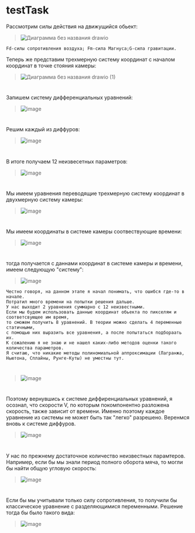 # testTask
Рассмотрим силы действия на движущийся обьект:

>![Диаграмма без названия drawio](https://user-images.githubusercontent.com/55112338/193457381-d098293c-e568-46c4-9134-94f9a689a750.svg)
```
Fd-силы сопротивления воздуха; Fm-сила Магнуса;G-сила гравитации.
```
Теперь же представим трехмерную систему координат с началом координат в точке стояния камеры:

>![Диаграмма без названия drawio (1)](https://user-images.githubusercontent.com/55112338/193457586-74219f74-d5ae-4751-8e04-91339dad9682.svg)

#
Запишем систему дифференциальных уравнений:
>![image](https://user-images.githubusercontent.com/55112338/193460768-92d9e515-b4c7-4a4e-a290-15147ec630a5.png)
#
Решим каждый из диффуров:
>![image](https://user-images.githubusercontent.com/55112338/193464905-d3ad5386-7437-4ff9-b51f-fa6f61bf01a8.png)
#
В итоге получаем 12 неизвесетных параметров:
>![image](https://user-images.githubusercontent.com/55112338/193465057-239f43a6-b828-4d3e-8837-a507b1f61a54.png)
#
Мы имеем уравнения переводящие трехмерную систему координат в двухмерную систему камеры:
>![image](https://user-images.githubusercontent.com/55112338/193461383-1b2b4ee8-087b-4342-8dd5-152f95118d1b.png)
#
Мы имеем координаты в системе камеры соотвествующие времени:
>![image](https://user-images.githubusercontent.com/55112338/193462134-8da1b18f-6f78-4535-b38d-a89dd538a94e.png)
#
тогда получается с даннами координат в системе камеры и времени, имеем следующую "систему":
>![image](https://user-images.githubusercontent.com/55112338/193464945-8175d4ef-c89d-45c5-afa3-e5b52e91bf75.png)
```
Честно говоря, на данном этапе я начал понимать, что ошибся где-то в начале.
Потратил много времени на попытки решения дальше.
У нас выходит 2 уравнения суммарно с 12 неизвестными. 
Если мы будем использовать данные координат обьекта по пикселям и соответсвующее им время, 
то сможем получить 8 уравнений. В теории можно сделать 4 переменные статичными, 
с помощью них выразить все уравнения, а после попытаться подбораать их.
К сожалению я не знаю и не нашел каких-либо методов оценки такого количества параметров. 
Я считаю, что никакие методы полиномиальной аппроксимации (Лагранжа, Ньютона, Сплайны, Рунге-Куты) не уместны тут. 
```
#
>![image](https://user-images.githubusercontent.com/55112338/193471108-bc2a1de7-52a3-484b-a98b-deae45d3fd5b.png)
#
Поэтому вернувшись к системе диффиренциальных уравнений, я осознал, что скорости V, по которым покомпонентно разложена скорость, также зависит от времени. Именно поэтому каждое уравнение из системы не может быть так "легко" разрешено. Веренмся вновь к системе диффуров.
>![image](https://user-images.githubusercontent.com/55112338/193460768-92d9e515-b4c7-4a4e-a290-15147ec630a5.png)
#
У нас по прежнему достаточное количество неизвестных парамтеров. Например, если бы мы знали период полного оборота мяча, то могли бы найти общую угловую скорость:
>![image](https://user-images.githubusercontent.com/55112338/193665554-def7b728-9f47-45a0-af0a-0ac218927df4.png)
#
Если бы мы учитывали только силу сопротивления, то получили бы классическое уравнение с разделяющимися переменными. Решение тогда бы было такого вида:
>![image](https://user-images.githubusercontent.com/55112338/193671453-af643532-5859-42cf-adec-13ec60414b7d.png)

